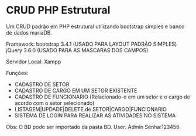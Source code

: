 # CRUD PHP Estrutural

Um CRUD padrão em PHP estrutural utilizando bootstrap simples e banco de dados mariaDB.

Framework:
bootstrap 3.4.1 (USADO PARA LAYOUT PADRÃO SIMPLES)
jQuery 3.6.0 (USADO PARA AS MASCARAS DOS CAMPOS)

Servidor Local:
Xampp

Funções:
- CADASTRO DE SETOR
- CADASTRO DE CARGO EM UM SETOR EXISTENTE
- CADASTRO DE FUNCIONARIO (Relacionado-o em um setor e o cargo de acordo com o setor selecionado)
- LISTAGEM|UPDADE|DELETE de SETOR|CARGO|FUNCIONARIO
- SISTEMA DE LOGIN PARA REALIZAR AS ATIVIDADES NO SISTEMA

Obs: O BD pode ser importado da pasta BD. User: Admin Senha:123456